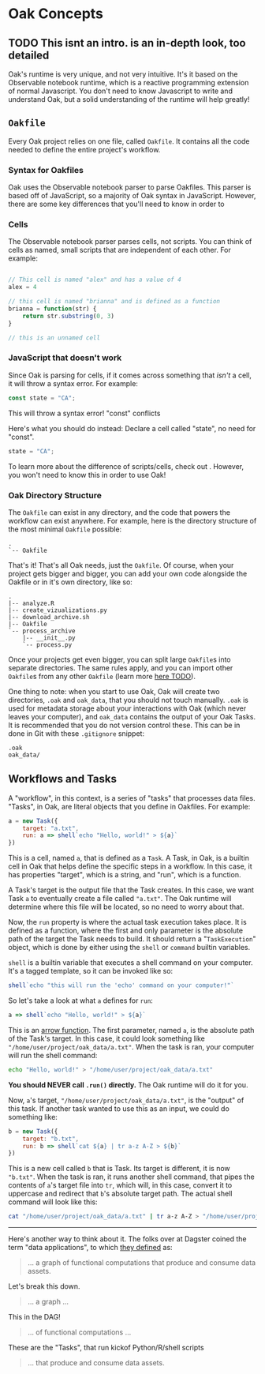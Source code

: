# Oak Concepts


## TODO This isnt an intro. is an in-depth look, too detailed 

Oak's runtime is very unique, and not very intuitive. It's it based on the Observable notebook runtime, which is a reactive programming extension of normal Javascript. You don't need to know Javascript to write and understand Oak, but a solid understanding of the runtime will help greatly!

## `Oakfile`

Every Oak project relies on one file, called `Oakfile`. It contains all the code needed to define the entire project's workflow. 

### Syntax for Oakfiles

Oak uses the Observable notebook parser to parse Oakfiles. This parser is based off of JavaScript, so a majority of Oak syntax in JavaScript. However, there are some key differences that you'll need to know in order to 

### Cells

The Observable notebook parser parses cells, not scripts. You can think of cells as named, small scripts that are independent of each other. For example:

```Javascript 

// This cell is named "alex" and has a value of 4
alex = 4

// this cell is named "brianna" and is defined as a function
brianna = function(str) {
    return str.substring(0, 3)
}

// this is an unnamed cell

```

### JavaScript that doesn't work

Since Oak is parsing for cells, if it comes across something that *isn't* a cell, it will throw a syntax error. For example:

```javascript
const state = "CA"; 
```

This will throw a syntax error! "const" conflicts

Here's what you should do instead: Declare a cell called "state", no need for "const". 

```javascript
state = "CA";
```


To learn more about the difference of scripts/cells, check out [](). However, you won't need to know this in order to use Oak!


### Oak Directory Structure

The `Oakfile` can exist in any directory, and the code that powers the workflow can exist anywhere. For example, here is the directory structure of the most minimal `Oakfile` possible:


```
.
`-- Oakfile
```

That's it! That's all Oak needs, just the `Oakfile`. Of course, when your project gets bigger and bigger, you can add your own code alongside the Oakfile or in it's own directory, like so:

```
.
|-- analyze.R
|-- create_vizualizations.py
|-- download_archive.sh
|-- Oakfile
`-- process_archive
    |-- __init__.py
    `-- process.py
```

Once your projects get even bigger, you can split large `Oakfile`s into separate directories. The same rules apply, and you can import other `Oakfile`s from any other `Oakfile` (learn more [here TODO]()).

One thing to note: when you start to use Oak, Oak will create two directories, `.oak` and `oak_data`, that you should not touch manually. `.oak` is used for metadata storage about your interactions with Oak (which never leaves your computer), and `oak_data` contains the output of your Oak Tasks. It is recommended that you do not version control these. This can be in done in Git with these `.gitignore` snippet:

```
.oak
oak_data/
```


## Workflows and Tasks

A "workflow", in this context, is a series of "tasks" that processes data files. "Tasks", in Oak, are literal objects that you define in Oakfiles. For example:

```javascript
a = new Task({
    target: "a.txt",
    run: a => shell`echo "Hello, world!" > ${a}`
})
```

This is a cell, named `a`, that is defined as a `Task`. A Task, in Oak, is a builtin cell in Oak that helps define the specific steps in a workflow. In this case, it has properties "target", which is a string, and "run", which is a function. 

A Task's target is the output file that the Task creates. In this case, we want Task `a` to eventually create a file called `"a.txt"`. The Oak runtime will determine where this file will be located, so no need to worry about that.

Now, the `run` property is where the actual task execution takes place. It is defined as a function, where the first and only parameter is the absolute path of the target the Task needs to build. It should return a "`TaskExecution`" object, which is done by either using the `shell` or `command` builtin variables. 

`shell` is a builtin variable that executes a shell command on your computer. It's a tagged template, so it can be invoked like so:

```javascript
shell`echo "this will run the 'echo' command on your computer!"`
```

So let's take a look at what `a` defines for `run`:

```javascript
a => shell`echo "Hello, world!" > ${a}`
```

This is an [arrow function](https://developer.mozilla.org/en-US/docs/Web/JavaScript/Reference/Functions/Arrow_functions). The first parameter, named `a`, is the absolute path of the Task's target. In this case, it could look something like `"/home/user/project/oak_data/a.txt"`. When the task is ran, your computer will run the shell command:

```bash
echo "Hello, world!" > "/home/user/project/oak_data/a.txt"
```

**You should NEVER call `.run()` directly.** The Oak runtime will do it for you.

Now, `a`'s target, `"/home/user/project/oak_data/a.txt"`, is the "output" of this task. If another task wanted to use this as an input, we could do something like:

```javascript
b = new Task({
    target: "b.txt",
    run: b => shell`cat ${a} | tr a-z A-Z > ${b}`
})
```

This is a new cell called `b` that is Task. Its target is different, it is now `"b.txt"`. When the task is ran, it runs another shell command, that pipes the contents of `a`'s target file into `tr`, which will, in this case, convert it to uppercase and redirect that `b`'s absolute target path. The actual shell command will look like this:

```bash
cat "/home/user/project/oak_data/a.txt" | tr a-z A-Z > "/home/user/project/oak_data/b.txt"

```




---

Here's another way to think about it. The folks over at Dagster coined the term "data applications", to which [they defined](https://medium.com/dagster-io/introducing-dagster-dbd28442b2b7) as:

> ... a graph of functional computations that produce and consume data assets.

Let's break this down.

> ... a graph ...

This in the DAG!

> ... of functional computations ...

These are the "Tasks", that run kickof Python/R/shell scripts

> ... that produce and consume data assets.

